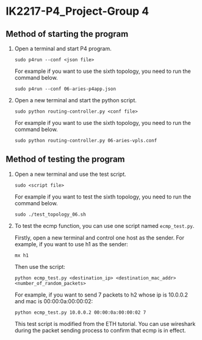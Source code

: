 # IK2217-P4_Project-Group 4

## Method of starting the program

1. Open a terminal and start P4 program.

   ```shell
   sudo p4run --conf <json file>
   ```

   For example if you want to use the sixth topology, you need to run the command below.

   ```shell
   sudo p4run --conf 06-aries-p4app.json
   ```

2. Open a new terminal and start the python script.

   ```shell
   sudo python routing-controller.py <conf file>
   ```

   For example if you want to use the sixth topology, you need to run the command below.

   ```shell
   sudo python routing-controller.py 06-aries-vpls.conf
   ```

## Method of testing the program

1. Open a new terminal and use the test script.

   ```shell
   sudo <script file>
   ```

   For example if you want to test the sixth topology, you need to run the command below.

   ```shell
   sudo ./test_topology_06.sh 
   ```

2. To test the ecmp function, you can use one script named `ecmp_test.py`.

   Firstly, open a new terminal and control one host as the sender. For example, if you want to use h1 as the sender:

   ```shell
   mx h1
   ```

   Then use the script:

   ```shell
   python ecmp_test.py <destination_ip> <destination_mac_addr> <number_of_random_packets>
   ```

   For example, if you want to send 7 packets to h2 whose ip is 10.0.0.2 and mac is 00:00:0a:00:00:02:

   ```shell
   python ecmp_test.py 10.0.0.2 00:00:0a:00:00:02 7
   ```

   This test script is modified from the ETH tutorial. You can use wireshark during the packet sending process to confirm that ecmp is in effect.